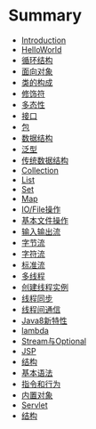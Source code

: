# Summary

* [Introduction](README.md)
* [HelloWorld](HelloWorld.md)
* [循环结构](circle.md)
* [面向对象]()
 * [类的构成](oop/constitution.md)
 * [修饰符](oop/modifier.md)
 * [多态性](oop/poly.md)
 * [接口](oop/interface.md)
 * [包](oop/package.md)
* [数据结构]()
 * [泛型](data-structure/generics.md)
 * [传统数据结构](data-structure/traditional.md)
 * [Collection](data-structure/collection.md)
 * [List](data-structure/List.md)
 * [Set](data-structure/Set.md)
 * [Map](data-structure/Map.md)
* [IO/File操作]()
 * [基本文件操作](io/operate.md)
 * [输入输出流](io/io-stream.md)
 * [字节流](io/byte-stream.md)
 * [字符流](io/char-stream.md)
 * [标准流](io/std-stream.md)
* [多线程]()
 * [创建线程实例](thread/create.md)
 * [线程同步](thread/sync.md)
 * [线程间通信](thread/communication.md)
* [Java8新特性]()
 * [lambda](java8/lambda.md)
 * [Stream与Optional](java8/Stream-Optional.md)
* [JSP]()
 * [结构](jsp/jsp-structure.md)
 * [基本语法](jsp/syntax.md)
 * [指令和行为](jsp/directive-action.md)
 * [内置对象](jsp/built-in.md)
* [Servlet]()
 * [结构](servlet/structure.md)